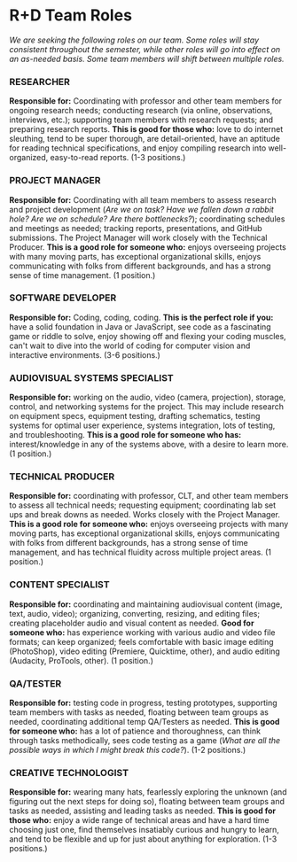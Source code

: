   # R+D Team Roles
  
  _We are seeking the following roles on our team. Some roles will stay consistent throughout the semester, while other roles will go into effect on an as-needed basis. Some team members will shift between multiple roles._  
  
### RESEARCHER   
**Responsible for:** Coordinating with professor and other team members for ongoing research needs; conducting research (via online, observations, interviews, etc.); supporting team members with research requests; and preparing research reports. **This is good for those who:** love to do internet sleuthing, tend to be super thorough, are detail-oriented, have an aptitude for reading technical specifications, and enjoy compiling research into well-organized, easy-to-read reports. (1-3 positions.)    

### PROJECT MANAGER    
**Responsible for:** Coordinating with all team members to assess research and project development (_Are we on task? Have we fallen down a rabbit hole? Are we on schedule? Are there bottlenecks?_); coordinating schedules and meetings as needed; tracking reports, presentations, and GitHub submissions. The Project Manager will work closely with the Technical Producer. **This is a good role for someone who:** enjoys overseeing projects with many moving parts, has exceptional organizational skills, enjoys communicating with folks from different backgrounds, and has a strong sense of time management. (1 position.)    

### SOFTWARE DEVELOPER    
**Responsible for:** Coding, coding, coding. **This is the perfect role if you:** have a solid foundation in Java or JavaScript, see code as a fascinating game or riddle to solve, enjoy showing off and flexing your coding muscles, can't wait to dive into the world of coding for computer vision and interactive environments.  (3-6 positions.)     

### AUDIOVISUAL SYSTEMS SPECIALIST   
**Responsible for:** working on the audio, video (camera, projection), storage, control, and networking systems for the project. This may include research on equipment specs, equipment testing, drafting schematics, testing systems for optimal user experience, systems integration, lots of testing, and troubleshooting. **This is a good role for someone who has:** interest/knowledge in any of the systems above, with a desire to learn more. (1 position.)    
  
### TECHNICAL PRODUCER  
**Responsible for:** coordinating with professor, CLT, and other team members to assess all technical needs; requesting equipment; coordinating lab set ups and break downs as needed. Works closely with the Project Manager. **This is a good role for someone who:** enjoys overseeing projects with many moving parts, has exceptional organizational skills, enjoys communicating with folks from different backgrounds, has a strong sense of time management, and has technical fluidity across multiple project areas. (1 position.)      

### CONTENT SPECIALIST      
**Responsible for:** coordinating and maintaining audiovisual content (image, text, audio, video); organizing, converting, resizing, and editing files; creating placeholder audio and visual content as needed. **Good for someone who:** has experience working with various audio and video file formats; can keep organized; feels comfortable with basic image editing (PhotoShop), video editing (Premiere, Quicktime, other), and audio editing (Audacity, ProTools, other). (1 position.)

### QA/TESTER   
**Responsible for:** testing code in progress, testing prototypes, supporting team members with tasks as needed, floating between team groups as needed, coordinating additional temp QA/Testers as needed. **This is good for someone who:** has a lot of patience and thoroughness, can think through tasks methodically, sees code testing as a game (_What are all the possible ways in which I might break this code?_). (1-2 positions.)      

### CREATIVE TECHNOLOGIST    
**Responsible for:** wearing many hats, fearlessly exploring the unknown (and figuring out the next steps for doing so), floating between team groups and tasks as needed, assisting and leading tasks as needed. **This is good for those who:** enjoy a wide range of technical areas and have a hard time choosing just one, find themselves insatiably curious and hungry to learn, and tend to be flexible and up for just about anything for exploration. (1-3 positions.)  